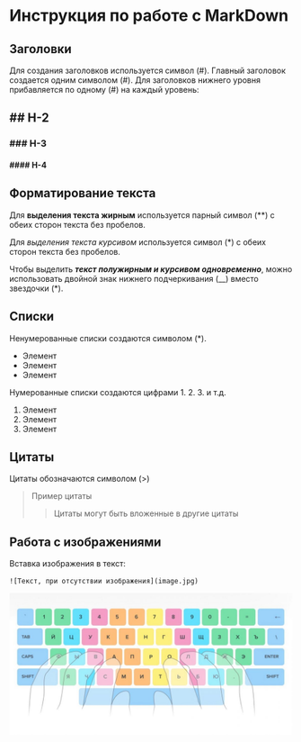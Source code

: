 # Инструкция по работе с MarkDown

## Заголовки
Для создания заголовков используется символ (#). Главный заголовок создается одним символом (#). Для заголовков нижнего уровня прибавляется по одному (#) на каждый уровень:  
## ## H-2
###  ### H-3
#### #### H-4

## Форматирование текста
Для **выделения текста жирным** используется парный символ (**) с обеих сторон текста без пробелов.

Для *выделения текста курсивом* используется символ (*) с обеих сторон текста без пробелов.

Чтобы выделить _**текст полужирным и курсивом одновременно**_, можно использовать двойной знак нижнего подчеркивания (__) вместо звездочки (*).

## Списки
Ненумерованные списки создаются символом (*).
* Элемент
* Элемент
* Элемент

Нумерованные списки создаются цифрами 1. 2. 3. и т.д.
1. Элемент
2. Элемент
3. Элемент

## Цитаты
Цитаты обозначаются символом (>)
> Пример цитаты
>> Цитаты могут быть вложенные в другие цитаты

## Работа с изображениями
Вставка изображения в текст:

    ![Текст, при отсутствии изображения](image.jpg)

![Схема раскладки пальцев на клавиатуре](slepaya-pechat.jpg)